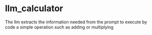 # llm_calculator
 The llm extracts the information needed from the prompt to execute by code a simple operation such as adding or multiplying
 
